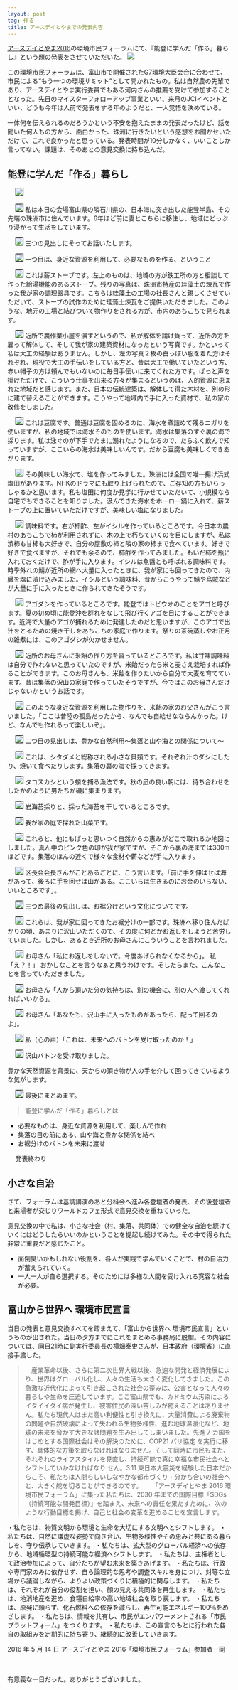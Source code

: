 ```yaml
---
layout: post
tag: 作る
title: アースデイとやまでの発表内容
---
```


[アースデイとやま2016](http://g7.earthday-toyama.org/)の環境市民フォーラムにて、『能登に学んだ「作る」暮らし』という題の発表をさせていただいた。
![](https://kobapan.com/f/27023606564_62fc4e1286.jpg)

この環境市民フォーラムは、富山市で開催されたG7環境大臣会合に合わせて、市民による“もう一つの環境サミット”として開かれたもの。私は自然農の先輩であり、アースデイとやま実行委員でもある河内さんの推薦を受けて参加することとなった。先日のマイスターフォローアップ事業といい、来月のJCIイベントといい、どうも今年は人前で発表をする年のようだと、一人覚悟を決めている。

一体何を伝えられるのだろうかという不安を抱えたままの発表だったけど、話を聞いた何人もの方から、面白かった、珠洲に行きたいという感想をお聞かせいただけて、これで良かったと思っている。発表時間が10分しかなく、いいことしか言ってない。課題は、そのあとの意見交換に持ち込んだ。

<style>img.ppt{ border:1px solid black}</style>

## 能登に学んだ「作る」暮らし
　
<img class="ppt" src="https://kobapan.com/f/27772564601_58eebbce24_m.jpg"/>

　
<img class="ppt" src="https://kobapan.com/f/27772564891_8fd7a34d4f_m.jpg"/>
私は本日の会場富山県の隣石川県の、日本海に突き出した能登半島、その先端の珠洲市に住んでいます。6年ほど前に妻とこちらに移住し、地域にどっぷり浸かって生活をしています。

　
<img class="ppt" src="https://kobapan.com/f/27772565431_0073719044_m.jpg"/>
三つの見出しにそってお話いたします。

　
<img class="ppt" src="https://kobapan.com/f/27772565861_b941201151_m.jpg"/>
一つ目は、身近な資源を利用して、必要なものを作る、ということ

　
<img class="ppt" src="https://kobapan.com/f/27772566461_40016cb495_m.jpg"/>
これは薪ストーブです。左上のものは、地域の方が鉄工所の方と相談して作った給湯機能のあるストーブ。残りの写真は、珠洲市特産の珪藻土の煉瓦で作った我が家の調理器具です。こちらは珪藻土の工場の社長さんと親しくさせていただいて、ストーブの試作のために珪藻土煉瓦をご提供いただきました。このような、地元の工場と結びついて物作りをされる方が、市内のあちこちで見られます。

　
<img class="ppt" src="https://kobapan.com/f/27772566811_b26f76c162_m.jpg"/>
近所で農作業小屋を潰すというので、私が解体を請け負って、近所の方を雇って解体して、そして我が家の建築資材になったという写真です。かといって私は大工の経験はありません。しかし、左の写真２枚の白っぽい服を着た方はそれぞれ、現役で大工の手伝いをしている方と、昔は大工で働いていたという方、赤い帽子の方は頼んでもいないのに毎日手伝いに来てくれた方です。ぱっと声を掛けただけで、こういう仕事を出来る方々が集まるというのは、人的資源に恵まれた地域だと感じます。また、日本の伝統建築は、解体して得た木材を、別の形に建て替えることができます。こうやって地域内で手に入った資材で、私の家の改修をしました。

　
<img class="ppt" src="https://kobapan.com/f/27772567301_0e3e0d9755_m.jpg"/>
これは豆腐です。普通は豆腐を固めるのに、海水を煮詰めて残るニガリを使いますが、私の地域では海水そのものを使います。海水は集落のすぐ裏の海で採ります。私は泳ぐのが下手でたまに溺れたようになるので、たらふく飲んで知っていますが、ここいらの海水は美味しいんです。だから豆腐も美味しくできあがります。

　
<img class="ppt" src="https://kobapan.com/f/27772567781_aee8d5a3d9_m.jpg"/>
その美味しい海水で、塩を作ってみました。珠洲には全国で唯一揚げ浜式塩田があります。NHKのドラマにも取り上げられたので、ご存知の方もいらっしゃるかと思います。私も塩田に何度か見学に行かせていただいて、小規模なら自宅でもできることを知りました。汲んできた海水をホーロー鍋に入れて、薪ストーブの上に置いていただけですが、美味しい塩になりました。

　
<img class="ppt" src="https://kobapan.com/f/27772568381_a870c53090_m.jpg"/>
調味料です。右が柿酢、左がイシルを作っているところです。今日本の農村のあちこちで柿が利用されずに、木の上で朽ちていくのを目にしますが、私は渋柿も甘柿も大好きで、自分の屋敷の柿と隣の家の柿まで食べています。好きで好きで食べますが、それでも余るので、柿酢を作ってみました。もいだ柿を瓶に入れておくだけで、酢が手に入ります。イシルは魚醤とも呼ばれる調味料です。時季外れの鯖が近所の網へ大量に入ったときに、我が家にも回ってきたので、内臓を塩に漬け込みました。イシルという調味料、昔からこうやって鯖や烏賊などが大量に手に入ったときに作られてきたそうです。

　
<img class="ppt" src="https://kobapan.com/f/27772569131_4a7cba191b_m.jpg"/>
アゴダシを作っているところです。能登ではトビウオのことをアゴと呼びます。夏の初め頃に能登沖を群れをなして飛び行くアゴを目にすることができます。近海で大量のアゴが捕れるために発達したのだと思いますが、このアゴで出汁をとるための焼き干しをあちこちの家庭で作ります。祭りの茶碗蒸しやお正月の雑煮には、このアゴダシが欠かせません。

　
<img class="ppt" src="https://kobapan.com/f/27772569811_5f6437a2ce_m.jpg"/>
近所のお母さんに米飴の作り方を習っているところです。私は甘味調味料は自分で作れないと思っていたのですが、米飴だったら米と麦さえ栽培すれば作ることができます。このお母さんも、米飴を作りたいから自分で大麦を育てています。昔は集落の沢山の家庭で作っていたそうですが、今ではこのお母さんだけじゃないかというお話です。

　
<img class="ppt" src="https://kobapan.com/f/27772570471_ece90344f2_m.jpg"/>
このような身近な資源を利用した物作りを、米飴の家のお父さんがこう言いました。「ここは昔陸の孤島だったから、なんでも自給せなならんかった。けど、なんでも作れるって楽しいぞ」。

　
<img class="ppt" src="https://kobapan.com/f/27772571071_9d4294249a_m.jpg"/>
二つ目の見出しは、豊かな自然利用〜集落と山や海との関係について〜

　
<img class="ppt" src="https://kobapan.com/f/27772571771_ebf0a0b46d_m.jpg"/>
これは、シタダメと総称される小さな貝類です。それぞれ汁のダシにしたり、焼いて食べたりします。集落の裏の海で採ってきます。

　
<img class="ppt" src="https://kobapan.com/f/27772572531_55853f7081_m.jpg"/>
タコスカシという蛸を捕る漁法です。秋の凪の良い朝には、待ち合わせをしたかのように男たちが磯に集まります。

　
<img class="ppt" src="https://kobapan.com/f/27814170456_bfd0d6cd3c_m.jpg"/>
岩海苔採りと、採った海苔を干しているところです。

　
<img class="ppt" src="https://kobapan.com/f/27814171166_cbae5ff55c_m.jpg"/>
我が家の庭で採れた山菜です。

　
<img class="ppt" src="https://kobapan.com/f/27814171736_2515d98b2d_m.jpg"/>
これらと、他にもぱっと思いつく自然からの恵みがどこで取れるか地図にしました。真ん中のピンク色の印が我が家ですが、そこから裏の海までは300mほどです。集落のほんの近くで様々な食材や薪などが手に入ります。

　
<img class="ppt" src="https://kobapan.com/f/27814172546_1b2395a3fc_m.jpg"/>
区長会会長さんがことあるごとに、こう言います。「前に手を伸ばせば海があって、後ろに手を回せば山がある。ここいらは生きるのにお金のいらない、いいところです」。

　
<img class="ppt" src="https://kobapan.com/f/27814173306_53b536244e_m.jpg"/>
三つめ最後の見出しは、お裾分けという文化についてです。

　
<img class="ppt" src="https://kobapan.com/f/27814174086_4948c8657e_m.jpg"/>
これらは、我が家に回ってきたお裾分けの一部です。珠洲へ移り住んだばかりの頃、あまりに沢山いただくので、その度に何とかお返しをしようと苦労していました。しかし、あるとき近所のお母さんにこういうことを言われました。

　
<img class="ppt" src="https://kobapan.com/f/27814174946_6118c5f92d_m.jpg"/>
お母さん「私にお返しをしないで。今度あげられなくなるから」。
私「え？！」
おかしなことを言うなぁと思うわけです。そしたらまた、こんなことを言っていただきました。

　
<img class="ppt" src="https://kobapan.com/f/27848506695_1c576025b0_m.jpg"/>
お母さん「人から頂いた分の気持ちは、別の機会に、別の人へ渡してくれればいいから」。

　
<img class="ppt" src="https://kobapan.com/f/27848507075_199d361c9a_m.jpg"/>
お母さん「あなたも、沢山手に入ったものがあったら、配って回るのよ」。

　
<img class="ppt" src="https://kobapan.com/f/27848507395_ac28138b7c_m.jpg"/>
私（心の声）「これは、未来へのバトンを受け取ったのか！」

　
<img class="ppt" src="https://kobapan.com/f/27814174086_4948c8657e_m.jpg"/>
沢山バトンを受け取りました。

豊かな天然資源を背景に、天からの頂き物が人の手を介して回ってきているような気がします。


　
<img class="ppt" src="https://kobapan.com/f/27848507885_c495278a08_m.jpg"/>
最後にまとめます。

>能登に学んだ「作る」暮らしとは
>
+ 必要なものは、身近な資源を利用して、楽しんで作れ
+ 集落の目の前にある、山や海と豊かな関係を結べ
+ お裾分けのバトンを未来に渡せ

　
発表終わり


## 小さな自治

さて、フォーラムは基調講演のあと分科会へ進み各登壇者の発表、その後登壇者と来場者が交じりワールドカフェ形式で意見交換を重ねていった。

意見交換の中で私は、小さな社会（村、集落、共同体）での健全な自治を続けていくにはどうしたらいいのかということを提起し続けてみた。その中で得られた非常に重要だと感じたこと。

>
+ 面倒臭いかもしれない役割を、各人が実践で学んでいくことで、村の自治力が蓄えられていく。
+ 一人一人が自ら選択する。そのためには多様な人間を受け入れる寛容な社会が必要。


## 富山から世界へ   環境市民宣言

当日の発表と意見交換すべてを踏まえて、「富山から世界へ   環境市民宣言」というものが出された。当日の夕方までにこれをまとめる事務局に脱帽。その内容については、同日21時に副実行委員長の横畑泰史さんが、日本政府（環境省）に直接手渡した。


>　産業革命以後、さらに第二次世界大戦以後、急速な開発と経済発展により、世界はグローバル化し、人々の生活も大きく変化してきました。この急激な近代化によって引き起こされた社会の歪みは、公害となって人々の暮らしや生命を圧迫しています。ここ富山県でも、カドミウム汚染によるイタイイタイ病が発生し、被害住民の深い苦しみが癒えることはありません。私たち現代人はまた高い利便性と引き換えに、大量消費による廃棄物の問題や自然破壊によって失われる生物多様性、進む地球温暖化など、地球の未来を脅かす大きな諸問題を生み出してしまいました。先進 7 カ国をはじめとする国際社会はその解決のために、COP21 パリ協定 を実行に移す、具体的な方策を取らなければなりません。そして同時に市民もまた、それぞれのライフスタイルを見直し、持続可能で真に幸福な市民社会へとシフトしていかなければなり せん。3.11 東日本大震災を経験した日本だからこそ、私たちは人間らしいしなやかな都市づくり・分かち合いの社会へと、大きく舵を切ることができるのです。
>　 「アースデイとやま 2016 環境市民フォーラム」に集った私たちは、2030 年までの国際目標「SDGs（持続可能な開発目標）」を踏まえ、未来への責任を果たすために、次のような行動目標を掲げ、自己と社会の変革を進めることを宣言します。
>
・私たちは、物質文明から環境と生命を大切にする文明へとシフトします。
・私たちは、自然に謙虚な姿勢で向き合い、生物多様性やその恵みと共にある暮らしを、守り伝承していきます。
・私たちは、拡大型のグローバル経済への依存から、地域循環型の持続可能な経済へシフトします。
・私たちは、主権者として政治参加によって、自分たちが望む未来を築きあげます。
・私たちは、行政や専門家のみに依存せず、自ら論理的な思考や調査スキルを身につけ、対等な立場から議論しながら、よりよい政策づくりに積極的に関与します。
・私たちは、それぞれが自分の役割を担い、顔の見える共同体を再生します。
・私たちは、地消地産を進め、食糧自給率の高い地域社会を取り戻します。
・私たちは、原発に頼らず、化石燃料への依存を減らし、再生可能エネルギー100％をめざします。
・私たちは、情報を共有し、市民がエンパワーメントされる「市民プラットフォーム」をつくります。
・私たちは、この宣言のもとに行われた各自の取組みを定期的に持ち寄り、継続的に改善していきます。
>
2016 年 5 月 14 日
アースデイとやま 2016「環境市民フォーラム」参加者一同


　

有意義な一日だった。ありがとうございました。
